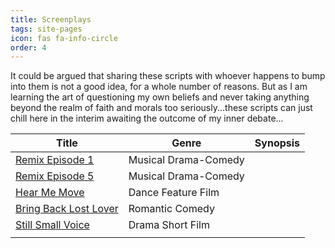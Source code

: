 ```yaml
---
title: Screenplays
tags: site-pages
icon: fas fa-info-circle
order: 4
---
```


It could be argued that sharing these scripts with whoever happens to bump into them is not a good idea, for a whole number of reasons. But as I am learning the art of questioning my own beliefs and never taking anything beyond the realm of faith and morals too seriously...these scripts can just chill here in the interim awaiting the outcome of my inner debate...


| Title                 | Genre                | Synopsis |
| --------------------- | -------------------- | --------- |
| [Remix Episode 1](https://www.icloud.com/iclouddrive/094C5lXNidgkTQDwdjCto4v2A#Remix-101-12-10-2012)       | Musical Drama-Comedy |           |
| [Remix Episode 5](https://www.icloud.com/iclouddrive/055YxFwj-9CsngtqvWAIijvvA#Remix-105-09-11-2012)       | Musical Drama-Comedy |           |
| [Hear Me Move](https://www.icloud.com/iclouddrive/08fwF8epQg4qwQr94l4sx4paA#Hear_ME_Move_-_September_24th_Draft)          | Dance Feature Film   |           |
| [Bring Back Lost Lover](https://www.icloud.com/iclouddrive/03fcaRdRdaCDrdDLOWL0PXcWw#BBLL_First_Draft_5-09-2014) | Romantic Comedy      |           |
| [Still Small Voice](https://www.icloud.com/iclouddrive/0d0YFyAgs_upI1SLDSdvfnlCQ#Still_Small_Voice)                | Drama Short Film     |           |
|                       |                      |           |

